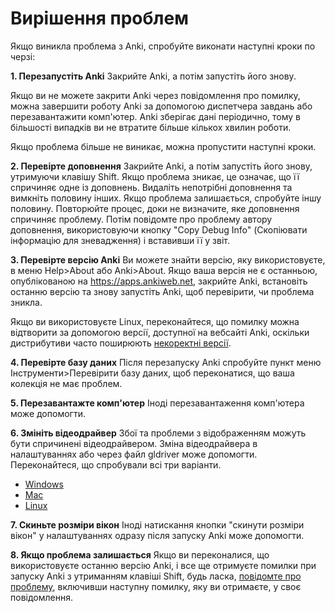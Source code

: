 # Вирішення проблем

Якщо виникла проблема з Anki, спробуйте виконати наступні кроки по черзі:

**1. Перезапустіть Anki**
Закрийте Anki, а потім запустіть його знову.

Якщо ви не можете закрити Anki через повідомлення про помилку, можна завершити роботу Anki за допомогою диспетчера завдань або перезавантажити комп'ютер. Anki зберігає дані періодично, тому в більшості випадків ви не втратите більше кількох хвилин роботи.

Якщо проблема більше не виникає, можна пропустити наступні кроки.

**2. Перевірте доповнення**
Закрийте Anki, а потім запустіть його знову, утримуючи клавішу Shift. Якщо проблема зникає, це означає, що її спричиняє одне із доповнень. Видаліть непотрібні доповнення та вимкніть половину інших. Якщо проблема залишається, спробуйте іншу половину. Повторюйте процес, доки не визначите, яке доповнення спричиняє проблему. Потім повідомте про проблему автору доповнення, використовуючи кнопку "Copy Debug Info" (Скопіювати інформацію для зневадження) і вставивши її у звіт.

**3. Перевірте версію Anki**
Ви можете знайти версію, яку використовуєте, в меню Help>About або Anki>About. Якщо ваша версія не є останньою, опублікованою на <https://apps.ankiweb.net>, закрийте Anki, встановіть останню версію та знову запустіть Anki, щоб перевірити, чи проблема зникла.

Якщо ви використовуєте Linux, переконайтеся, що помилку можна відтворити за допомогою версії, доступної на вебсайті Anki, оскільки дистрибутиви часто поширюють [некоректні версії](https://anki.tenderapp.com/kb/anki-ecosystem/third-party-linux-packages-and-source-builds-are-not-supported).

**4. Перевірте базу даних**
Після перезапуску Anki спробуйте пункт меню Інструменти>Перевірити базу даних, щоб переконатися, що ваша колекція не має проблем.

**5. Перезавантажте комп'ютер**
Іноді перезавантаження комп'ютера може допомогти.

**6. Змініть відеодрайвер**
Збої та проблеми з відображенням можуть бути спричинені відеодрайвером. Зміна відеодрайвера в налаштуваннях або через файл gldriver може допомогти. Переконайтеся, що спробували всі три варіанти.

- [Windows](https://docs.ankiweb.net/platform/windows/display-issues.html)
- [Mac](https://docs.ankiweb.net/platform/mac/display-issues.html)
- [Linux](https://docs.ankiweb.net/platform/linux/display-issues.html)

**7. Скиньте розміри вікон**
Іноді натискання кнопки "скинути розміри вікон" у налаштуваннях одразу після запуску Anki може допомогти.

**8. Якщо проблема залишається**
Якщо ви переконалися, що використовуєте останню версію Anki, і все ще отримуєте помилки при запуску Anki з утриманням клавіші Shift, будь ласка, [повідомте про проблему](./getting-help.md), включивши наступну помилку, яку ви отримаєте, у своє повідомлення.
